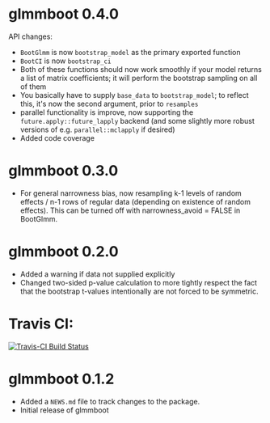 # glmmboot 0.4.0

API changes:

* `BootGlmm` is now `bootstrap_model` as the primary exported function
* `BootCI` is now `bootstrap_ci`
* Both of these functions should now work smoothly if your model returns a list of matrix coefficients; it will perform the bootstrap sampling on all of them
* You basically have to supply `base_data` to `bootstrap_model`; to reflect this, it's now the second argument, prior to `resamples`
* parallel functionality is improve, now supporting the `future.apply::future_lapply` backend (and some slightly more robust versions of e.g. `parallel::mclapply` if desired)
* Added code coverage

# glmmboot 0.3.0

* For general narrowness bias, now resampling k-1 levels of random effects / n-1 rows of regular data (depending on existence of random effects). This can be turned off with narrowness_avoid = FALSE in BootGlmm.

# glmmboot 0.2.0

* Added a warning if data not supplied explicitly
* Changed two-sided p-value calculation to more tightly respect the fact that the bootstrap t-values
  intentionally are not forced to be symmetric.
  
# Travis CI:
[![Travis-CI Build Status](https://travis-ci.org/ColmanHumphrey/glmmboot.svg?branch=master)](https://travis-ci.org/ColmanHumphrey/glmmboot)

# glmmboot 0.1.2

* Added a `NEWS.md` file to track changes to the package.
* Initial release of glmmboot



